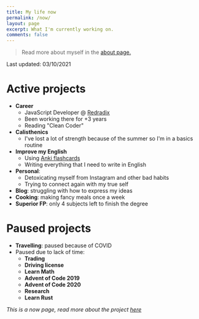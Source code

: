 ```yaml
---
title: My life now
permalink: /now/
layout: page
excerpt: What I'm currently working on.
comments: false
---
```


> Read more about myself in the [about page.](../about)

Last updated: 03/10/2021

# Active projects

- **Career**
  - JavaScript Developer @ [Redradix](https://redradix.com/)
  - Been working there for +3 years
  - Reading "Clean Coder"
- **Calisthenics**
  - I've lost a lot of strength because of the summer so I'm in a basics routine
- **Improve my English**
  - Using [Anki flashcards](https://apps.ankiweb.net/)
  - Writing everything that I need to write in English
- **Personal**: 
  - Detoxicating myself from Instagram and other bad habits
  - Trying to connect again with my true self
- **Blog**: struggling with how to express my ideas
- **Cooking**: making fancy meals once a week
- **Superior FP**: only 4 subjects left to finish the degree

# Paused projects

- **Travelling**: paused because of COVID
- Paused due to lack of time:
  - **Trading**
  - **Driving license**
  - **Learn Math**
  - **Advent of Code 2019**
  - **Advent of Code 2020**
  - **Research**
  - **Learn Rust**
 
_This is a now page, read more about the project [here](https://nownownow.com/about)_
